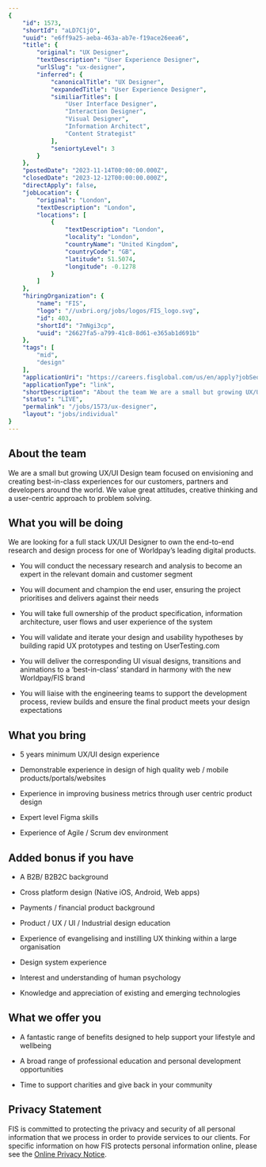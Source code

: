 ```yaml
---
{
	"id": 1573,
	"shortId": "aLD7C1jO",
	"uuid": "e6ff9a25-aeba-463a-ab7e-f19ace26eea6",
	"title": {
		"original": "UX Designer",
		"textDescription": "User Experience Designer",
		"urlSlug": "ux-designer",
		"inferred": {
			"canonicalTitle": "UX Designer",
			"expandedTitle": "User Experience Designer",
			"similiarTitles": [
				"User Interface Designer",
				"Interaction Designer",
				"Visual Designer",
				"Information Architect",
				"Content Strategist"
			],
			"seniortyLevel": 3
		}
	},
	"postedDate": "2023-11-14T00:00:00.000Z",
	"closedDate": "2023-12-12T00:00:00.000Z",
	"directApply": false,
	"jobLocation": {
		"original": "London",
		"textDescription": "London",
		"locations": [
			{
				"textDescription": "London",
				"locality": "London",
				"countryName": "United Kingdom",
				"countryCode": "GB",
				"latitude": 51.5074,
				"longitude": -0.1278
			}
		]
	},
	"hiringOrganization": {
		"name": "FIS",
		"logo": "//uxbri.org/jobs/logos/FIS_logo.svg",
		"id": 403,
		"shortId": "7mNgi3cp",
		"uuid": "26627fa5-a799-41c8-8d61-e365ab1d691b"
	},
	"tags": [
		"mid",
		"design"
	],
	"applicationUri": "https://careers.fisglobal.com/us/en/apply?jobSeqNo=FIGLUSJR0260939EXTERNAL&step=1",
	"applicationType": "link",
	"shortDescription": "About the team We are a small but growing UX/UI/ Design team focused on envisioning and creating best-in-class-- experiences for our customers, partners and developers around the world. We value",
	"status": "LIVE",
	"permalink": "/jobs/1573/ux-designer",
	"layout": "jobs/individual"
}
---
```

<h2>About the team</h2><p>We are a small but growing UX/UI Design team focused on envisioning and creating best-in-class experiences for our customers, partners and developers around the world. We value great attitudes, creative thinking and a user-centric approach to problem solving.&nbsp;</p><h2>What you will be doing</h2><p>We are looking for a full stack UX/UI Designer to own the end-to-end research and design process for one of Worldpay’s leading digital products.</p><ul><li><p>You will conduct the necessary research and analysis to become an expert in the relevant domain and customer segment</p></li><li><p>You will document and champion the end user, ensuring the project prioritises and delivers against their needs</p></li><li><p>You will take full ownership of the product specification, information architecture, user flows and user experience of the system &nbsp;</p></li><li><p>You will validate and iterate your design and usability hypotheses by building rapid UX prototypes and testing on UserTesting.com</p></li><li><p>You will deliver the corresponding UI visual designs, transitions and animations to a ‘best-in-class’ standard in harmony with the new Worldpay/FIS brand</p></li><li><p>You will liaise with the engineering teams to support the development process, review builds and ensure the final product meets your design expectations</p></li></ul><h2>What you bring</h2><ul><li><p>5 years minimum UX/UI design experience</p></li><li><p>Demonstrable experience in design of high quality web / mobile products/portals/websites</p></li><li><p>Experience in improving business metrics through user centric product design</p></li><li><p>Expert level Figma skills</p></li><li><p>Experience of Agile / Scrum dev environment</p></li></ul><h2>Added bonus if you have</h2><ul><li><p>A B2B/ B2B2C background</p></li><li><p>Cross platform design (Native iOS, Android, Web apps)</p></li><li><p>Payments / financial product background</p></li><li><p>Product / UX / UI / Industrial design education</p></li><li><p>Experience of evangelising and instilling UX thinking within a large organisation</p></li><li><p>Design system experience</p></li><li><p>Interest and understanding of human psychology&nbsp;</p></li><li><p>Knowledge and appreciation of existing and emerging technologies</p></li></ul><h2>What we offer you</h2><ul><li><p>A fantastic range of benefits designed to help support your lifestyle and wellbeing</p></li><li><p>A broad range of professional education and personal development opportunities</p></li><li><p>Time to support charities and give back in your community</p></li></ul><h2>Privacy Statement</h2><p>FIS is committed to protecting the privacy and security of all personal information that we process in order to provide services to our clients. For specific information on how FIS protects personal information online, please see the <a target="_blank" rel="noopener noreferrer nofollow" href="http://www.fisglobal.com/privacy">Online Privacy Notice</a>.</p>
